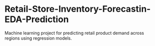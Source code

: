 # Retail-Store-Inventory-Forecastin-EDA-Prediction
Machine learning project for predicting retail product demand across regions using regression models.
